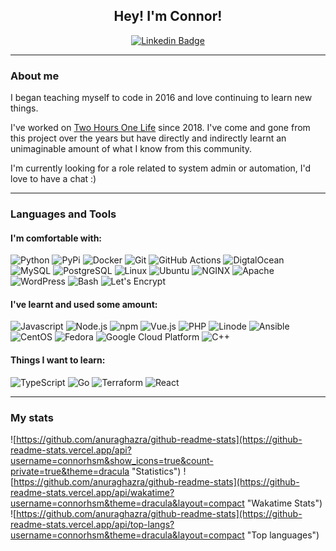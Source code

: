 <div align="center">
  
## Hey! I'm Connor!

[![Linkedin Badge](https://img.shields.io/badge/-LinkedIn-0e76a8?style=flat-square&logo=Linkedin&logoColor=white)](https://www.linkedin.com/in/connorhsm/)
</div>

---

### About me
I began teaching myself to code in 2016 and love continuing to learn new things.

I've worked on [Two Hours One Life](https://github.com/twohoursonelife) since 2018. I've come and gone from this project over the years but have directly and indirectly learnt an unimaginable amount of what I know from this community.

I'm currently looking for a role related to system admin or automation, I'd love to have a chat :)

---

### Languages and Tools

#### I'm comfortable with:
<p>
  <img alt="Python" src="https://img.shields.io/badge/-Python-3776AB?style=flat-square&logo=python&logoColor=white" />
  <img alt="PyPi" src="https://img.shields.io/badge/-PyPi-3775A9?style=flat-square&logo=PyPi&logoColor=white" />
  <img alt="Docker" src="https://img.shields.io/badge/-Docker-2496ED?style=flat-square&logo=docker&logoColor=white" />
  <img alt="Git" src="https://img.shields.io/badge/-Git-F05032?style=flat-square&logo=Git&logoColor=white" />
  <img alt="GitHub Actions" src="https://img.shields.io/badge/-GitHub_Actions-2088FF?style=flat-square&logo=github-actions&logoColor=white" />
  <img alt="DigtalOcean" src="https://img.shields.io/badge/-DigitalOcean-0080FF?style=flat-square&logo=DigitalOcean&logoColor=white" />
  <img alt="MySQL" src="https://img.shields.io/badge/-MySQL-4479A1?style=flat-square&logo=MySQL&logoColor=white" />
  <img alt="PostgreSQL" src="https://img.shields.io/badge/-PostgreSQL-4169E1?style=flat-square&logo=PostgreSQL&logoColor=white" />
  <img alt="Linux" src="https://img.shields.io/badge/-Linux-FCC624?style=flat-square&logo=Linux&logoColor=white" />
  <img alt="Ubuntu" src="https://img.shields.io/badge/-Ubuntu-E95420?style=flat-square&logo=Ubuntu&logoColor=white" />
  <img alt="NGINX" src="https://img.shields.io/badge/-NGINX-009639?style=flat-square&logo=NGINX&logoColor=white" />
  <img alt="Apache" src="https://img.shields.io/badge/-Apache-D22128?style=flat-square&logo=Apache&logoColor=white" />
  <img alt="WordPress" src="https://img.shields.io/badge/-WordPress-21759B?style=flat-square&logo=WordPress&logoColor=white" />
  <img alt="Bash" src="https://img.shields.io/badge/-Bash-4EAA25?style=flat-square&logo=gnu-bash&logoColor=white" />
  <img alt="Let's Encrypt" src="https://img.shields.io/badge/-Let's_Encrypt-003A70?style=flat-square&logo=Let%E2%80%99s-Encrypt&logoColor=white" />
</p>

#### I've learnt and used some amount:
<p>
  <img alt="Javascript" src="https://img.shields.io/badge/-JavaScript-F7DF1E?style=flat-square&logo=JavaScript&logoColor=white" />
  <img alt="Node.js" src="https://img.shields.io/badge/-Node.js-339933?style=flat-square&logo=NodedotJS&logoColor=white" />
  <img alt="npm" src="https://img.shields.io/badge/-npm-CB3837?style=flat-square&logo=npm&logoColor=white" />
  <img alt="Vue.js" src="https://img.shields.io/badge/-Vue.js-4FC08D?style=flat-square&logo=Vuedotjs&logoColor=white" />
  <img alt="PHP" src="https://img.shields.io/badge/-PHP-777BB4?style=flat-square&logo=PHP&logoColor=white" />
  <img alt="Linode" src="https://img.shields.io/badge/-Linode-00A95C?style=flat-square&logo=Linode&logoColor=white" />
  <img alt="Ansible" src="https://img.shields.io/badge/-Ansible-EE0000?style=flat-square&logo=Ansible&logoColor=white" />
  <img alt="CentOS" src="https://img.shields.io/badge/-CentOS-262577?style=flat-square&logo=CentOS&logoColor=white" />
  <img alt="Fedora" src="https://img.shields.io/badge/-Fedora-51A2DA?style=flat-square&logo=Fedora&logoColor=white" />
  <img alt="Google Cloud Platform" src="https://img.shields.io/badge/-Google_Cloud_Platform-4285F4?style=flat-square&logo=google-cloud&logoColor=white" />
  <img alt="C++" src="https://img.shields.io/badge/-C++-00599C?style=flat-square&logo=cplusplus&logoColor=white" />
  
  
  
</p>

#### Things I want to learn:
<p>
  <img alt="TypeScript" src="https://img.shields.io/badge/-TypeScript-3178C6?style=flat-square&logo=TypeScript&logoColor=white" />
  <img alt="Go" src="https://img.shields.io/badge/-Go-00ADD8?style=flat-square&logo=Go&logoColor=white" />
  <img alt="Terraform" src="https://img.shields.io/badge/-Terraform-7B42BC?style=flat-square&logo=Terraform&logoColor=white" />
  <img alt="React" src="https://img.shields.io/badge/-React-61DAFB?style=flat-square&logo=React&logoColor=white" />
</p>

---

### My stats
![https://github.com/anuraghazra/github-readme-stats](https://github-readme-stats.vercel.app/api?username=connorhsm&show_icons=true&count-private=true&theme=dracula "Statistics")
![https://github.com/anuraghazra/github-readme-stats](https://github-readme-stats.vercel.app/api/wakatime?username=connorhsm&theme=dracula&layout=compact "Wakatime Stats")
![https://github.com/anuraghazra/github-readme-stats](https://github-readme-stats.vercel.app/api/top-langs?username=connorhsm&theme=dracula&layout=compact "Top languages")


<!--![https://github-readme-streak-stats.herokuapp.com/demo/](https://github-readme-streak-stats.herokuapp.com/?user=connorhsm&theme=dracula "Streaks")
![https://github.com/ryo-ma/github-profile-trophy](https://github-profile-trophy.vercel.app/?username=connorhsm&theme=dracula&rank=SSS,SS,S,AAA,AA,A,SECRET,UNKNOWN "Trophies") -->

<!--START_SECTION:waka-->
<!-- HIDE OLD WAKATIME STATS
```text
From: 08 March 2022 - To: 15 March 2022

Markdown     17 mins         ⣿⣿⣿⣿⣿⣿⣄⣀⣀⣀⣀⣀⣀⣀⣀⣀⣀⣀⣀⣀⣀⣀⣀⣀⣀   24.35 %
PHP          16 mins         ⣿⣿⣿⣿⣿⣷⣀⣀⣀⣀⣀⣀⣀⣀⣀⣀⣀⣀⣀⣀⣀⣀⣀⣀⣀   23.24 %
JSON         15 mins         ⣿⣿⣿⣿⣿⣦⣀⣀⣀⣀⣀⣀⣀⣀⣀⣀⣀⣀⣀⣀⣀⣀⣀⣀⣀   22.21 %
JavaScript   11 mins         ⣿⣿⣿⣿⣀⣀⣀⣀⣀⣀⣀⣀⣀⣀⣀⣀⣀⣀⣀⣀⣀⣀⣀⣀⣀   15.95 %
Python       6 mins          ⣿⣿⣤⣀⣀⣀⣀⣀⣀⣀⣀⣀⣀⣀⣀⣀⣀⣀⣀⣀⣀⣀⣀⣀⣀   09.13 %
Docker       2 mins          ⣶⣀⣀⣀⣀⣀⣀⣀⣀⣀⣀⣀⣀⣀⣀⣀⣀⣀⣀⣀⣀⣀⣀⣀⣀   02.99 %
```
-->
<!--END_SECTION:waka-->
